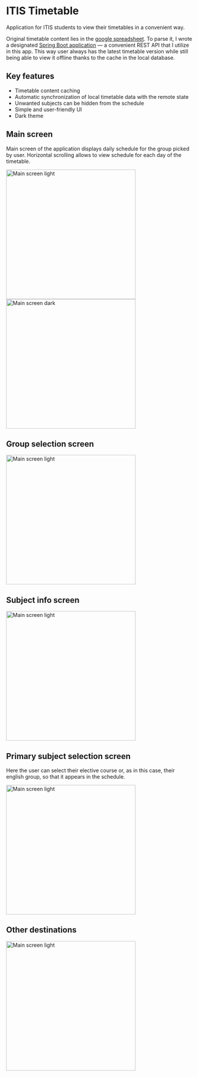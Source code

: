 # ITIS Timetable
Application for ITIS students to view their timetables in a convenient way. 

Original timetable content lies in the [google spreadsheet](https://docs.google.com/spreadsheets/d/1wDMuQdYC4ewmW6qSUPFN4VL5_0cxAnI03QcSbIHrla4/edit?usp=sharing). 
To parse it, I wrote a designated [Spring Boot application](https://github.com/Senex-x/itis-timetable-parser) — a convenient REST API that I utilize in this app. This way user always has the latest timetable version 
while still being able to view it offline thanks to the cache in the local database.

## Key features 
* Timetable content caching
* Automatic synchronization of local timetable data with the remote state
* Unwanted subjects can be hidden from the schedule
* Simple and user-friendly UI
* Dark theme

## Main screen
Main screen of the application displays daily schedule for the group picked by user. Horizontal scrolling allows to view schedule for each day of the timetable.

<img src="https://user-images.githubusercontent.com/66133985/167207963-681eb4b8-993d-40e4-a481-a3ae4ee09529.png" alt="Main screen light" width="350" /> <img 
src="https://user-images.githubusercontent.com/66133985/167208347-3d377d3d-8748-4507-a783-5afd75403d7d.png" alt="Main screen dark" width="350" />

## Group selection screen
<img src="https://user-images.githubusercontent.com/66133985/167212679-b8bb1a81-ca09-436a-a582-e276e69b619b.png" alt="Main screen light" width="350" /> 

## Subject info screen
<img src="https://user-images.githubusercontent.com/66133985/167211898-40527e17-3c95-487c-acb9-7c01f2f64127.png" alt="Main screen light" width="350" /> 

## Primary subject selection screen
Here the user can select their elective course or, as in this case, their english group, so that it appears in the schedule.

<img src="https://user-images.githubusercontent.com/66133985/167212266-5cad0b8e-9d10-40d9-995a-47523103505a.png" alt="Main screen light" width="350" /> 

## Other destinations
<img src="https://user-images.githubusercontent.com/66133985/167212942-2de336b6-cefc-422f-96ab-71888c76cb8f.png" alt="Main screen light" width="350" /> 
